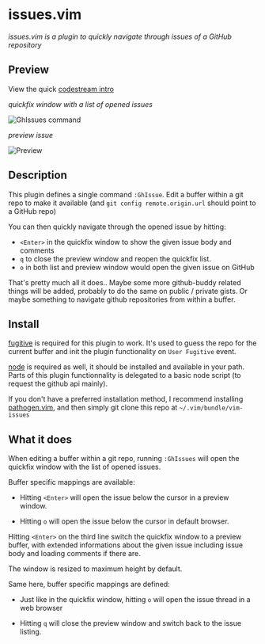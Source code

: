 
issues.vim
==========

*issues.vim is a plugin to quickly navigate through issues of a GitHub repository*

Preview
-------

View the quick [codestream intro](http://codestre.am/4fb5a3c8c643e79019018692)

*quickfix window with a list of opened issues*

![GhIssues command](https://raw.github.com/mklabs/vim-issues/master/doc/ghissues.png)

*preview issue*

![Preview](https://raw.github.com/mklabs/vim-issues/master/doc/issue-preview.png)

Description
-----------

This plugin defines a single command `:GhIssue`. Edit a buffer within a git
repo to make it available (and `git config remote.origin.url` should point to a
GitHub repo)

You can then quickly navigate through the opened issue by hitting:

* `<Enter>` in the quickfix window to show the given issue body and
  comments
* `q` to close the preview window and reopen the quickfix list.
* `o` in both list and preview window would open the given issue on
  GitHub

That's pretty much all it does.. Maybe some more github-buddy related things
will be added, probably to do the same on public / private gists. Or
maybe something to navigate github repositories from within a buffer.

Install
-------

[fugitive](https://github.com/tpope/vim-fugitive) is required for this plugin
to work. It's used to guess the repo for the current buffer and init the plugin
functionality on `User Fugitive` event.

[node](http://nodejs.org) is required as well, it should be installed and
available in your path. Parts of this plugin functionnality is delegated to a
basic node script (to request the github api mainly).

If you don't have a preferred installation method, I recommend
installing [pathogen.vim](https://github.com/tpope/vim-pathogen), and
then simply git clone this repo at `~/.vim/bundle/vim-issues`

What it does
-----------

When editing a buffer within a git repo, running `:GhIssues` will open
the quickfix window with the list of opened issues.


Buffer specific mappings are available:

* Hitting `<Enter>` will open the issue below the cursor in a preview
  window.

* Hitting `o` will open the issue below the cursor in default browser.

Hitting `<Enter>` on the third line switch the quickfix window to a
preview buffer, with extended informations about the given issue
including issue body and loading comments if there are.

The window is resized to maximum height by default.

Same here, buffer specific mappings are defined:

* Just like in the quickfix window, hitting `o` will open the issue thread in a web browser

* Hitting `q` will close the preview window and switch back to the issue
  listing.

